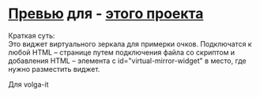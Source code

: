 <h1><a href="https://ilfatkar.github.io/glassPluginPrewiew/">Превью</a> для - <a href="https://github.com/IlfatKar/glassesPlugin">этого проекта</a></h1>
Краткая суть: <br>
Это виджет  виртуального  зеркала  для  примерки  очков.
Подключатся  к  любой  HTML – странице  путем  подключения  файла  со 
скриптом и добавления HTML  –  элемента  с id="virtual-mirror-widget" в место, 
где нужно разместить виджет. 

Для volga-it
